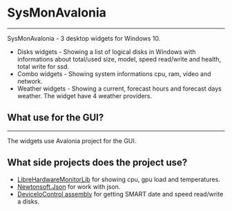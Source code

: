 # SysMonAvalonia
------
SysMonAvalonia - 3 desktop widgets for Windows 10.
- Disks widgets - Showing a list of logical disks in Windows with informations about total/used size, model, speed read/write and health, total write for ssd.
- Combo widgets - Showing system informations cpu, ram, video and network.
- Weather widgets - Showing a current, forecast hours and forecast days weather. The widget have 4 weather providers.

## What use for the GUI?
------
The widgets use Avalonia project for the GUI.

## What side projects does the project use?
- [LibreHardwareMonitorLib](https://github.com/LibreHardwareMonitor/LibreHardwareMonitor) for showing cpu, gpu load and temperatures.
- [Newtonsoft.Json](https://github.com/JamesNK/Newtonsoft.Json) for work with json.
- [DeviceIoControl assembly](https://github.com/DKorablin/DeviceIoControl#deviceiocontrol-assembly) for getting SMART date and speed read/write a disks.